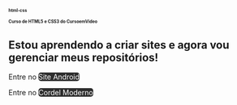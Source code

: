 # html-css
 
 <h1>Curso de HTML5 e CSS3 do CursoemVideo</h1>


<h2>Estou aprendendo a criar sites e agora vou gerenciar meus repositórios!</h2>
<p>Entre no <a href="https://jonasvlima.github.io/html-css/desafios/d010/android" target="_blank" class="one"> Site Android</a></p>
<p>Entre no <a href="https://jonasvlima.github.io/html-css/desafios/d012/" target="_blank" class="one">Cordel Moderno</a></p>


<style>
    h1 {
        font-size: 0.6em
    }

    a.one {
        color: white;
        background-color: rgb(46, 46, 46);
        border-radius: 5px;
        text-decoration: none;
    }
</style>